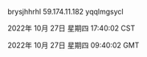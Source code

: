 brysjhhrhl 59.174.11.182 yqqlmgsycl

2022年 10月 27日 星期四 17:40:02 CST

2022年 10月 27日 星期四 09:40:02 GMT
